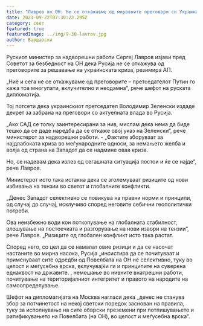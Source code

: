```yaml
---
title: "Лавров во ОН: Не се откажавме од мировните преговори со Украина"
date: 2023-09-22T07:30:23.295Z
category: свет
featured: true
featuredImage: ../img/9-30-lavrov.jpg
author: Вардарски
---
```

Рускиот министер за надворешни работи Сергеј Лавров изјави пред Советот за безбедност на ОН дека Русија не се откажува од преговорите за решавање на украинската криза, резимира АП.

„Ние и сега не се откажуваме од преговорите – претседателот Путин го кажа тоа многупати, вклучително и неодамна“, рече шефот на руската дипломатија.

Тој потсети дека украинскиот претседател Володимир Зеленски издаде декрет за забрана на преговори со актуелната влада во Русија.

„Ако САД се толку заинтересирани за нив, мислам дека нема да биде тешко да се даде наредба да се откаже овој указ на Зеленски“, рече министерот за надворешни работи. - „Фактите зборуваат за најдлабоката криза во меѓународните односи, за немањето желба и волја од страна на Западот да се надмине оваа криза.

Но, се надевам дека излез од сегашната ситуација постои и ќе се најде“, рече Лавров.

Министерот исто така истакна дека се зголемуваат ризиците од нови избивања на тензии во светот и глобалните конфликти.

„Денес Западот селективно се повикува на правни норми и принципи, од случај до случај, исклучиво според неговите себични геополитички потреби.

Ова неизбежно води кон поткопување на глобалната стабилност, влошување на постоечката и разгорување на нови извори на тензии“, рече Лавров. „Ризиците од глобален конфликт исто така растат.

Според него, со цел да се намалат овие ризици и да се насочат настаните во мирна насока, Русија „инсистира да се почитуваат и применуваат сите одредби од Повелбата на ОН не селективно, туку во целост и меѓусебна врска, вклучувајќи ги и принципите на суверена еднаквост на државите. , немешање во нивните внатрешни работи, почитување на територијалниот интегритет и правото на народите на самоопределување.

Шефот на дипломатијата на Москва нагласи дека „денес не станува збор за потчинетост на некој светски поредок заснован на правила, туку за исполнување на сите обврски преземени при потпишувањето и ратификувањето на Повелбата (на ОН), во целост и меѓусебна врска“.